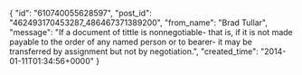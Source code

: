  {
   "id": "610740055628597",
   "post_id": "462493170453287_486467371389200",
   "from_name": "Brad Tullar",
   "message": "If a document of tittle is nonnegotiable- that is, if it is not made payable to the order of any named person or to bearer- it may be transferred by assignment but not by negotiation.",
   "created_time": "2014-01-11T01:34:56+0000"
 }
